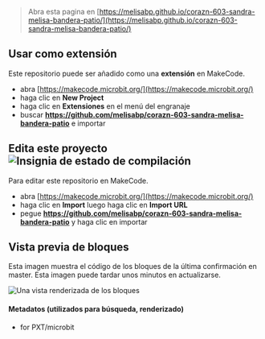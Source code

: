 
> Abra esta pagina en [https://melisabp.github.io/corazn-603-sandra-melisa-bandera-patio/](https://melisabp.github.io/corazn-603-sandra-melisa-bandera-patio/)

## Usar como extensión

Este repositorio puede ser añadido como una **extensión** en MakeCode.

* abra [https://makecode.microbit.org/](https://makecode.microbit.org/)
* haga clic en **New Project**
* haga clic en **Extensiones** en el menú del engranaje
* buscar **https://github.com/melisabp/corazn-603-sandra-melisa-bandera-patio** e importar

## Edita este proyecto ![Insignia de estado de compilación](https://github.com/melisabp/corazn-603-sandra-melisa-bandera-patio/workflows/MakeCode/badge.svg)

Para editar este repositorio en MakeCode.

* abra [https://makecode.microbit.org/](https://makecode.microbit.org/)
* haga clic en **Import** luego haga clic en **Import URL**
* pegue **https://github.com/melisabp/corazn-603-sandra-melisa-bandera-patio** y haga clic en importar

## Vista previa de bloques

Esta imagen muestra el código de los bloques de la última confirmación en master.
Esta imagen puede tardar unos minutos en actualizarse.

![Una vista renderizada de los bloques](https://github.com/melisabp/corazn-603-sandra-melisa-bandera-patio/raw/master/.github/makecode/blocks.png)

#### Metadatos (utilizados para búsqueda, renderizado)

* for PXT/microbit
<script src="https://makecode.com/gh-pages-embed.js"></script><script>makeCodeRender("{{ site.makecode.home_url }}", "{{ site.github.owner_name }}/{{ site.github.repository_name }}");</script>
